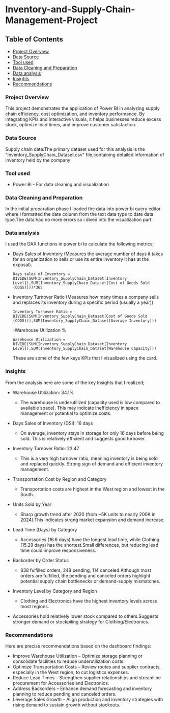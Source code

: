 # Inventory-and-Supply-Chain-Management-Project

## Table of Contents

- [Project Overview](#project-overview)
- [Data Source](#data-source)
- [Tool used](#tool-used)
- [Data Cleaning and Preparation](#data-cleaning-and-preparation)
- [Data analysis](#data-analysis)
- [Insights](#insights)
- [Recommendations](#recommendations)
  
### Project Overview
This project demonstrates the application of Power BI in analyzing supply chain efficiency, cost optimization, and inventory performance. By integrating KPIs and interactive visuals, it helps businesses reduce excess stock, optimize lead times, and improve customer satisfaction.

### Data Source
Supply chain data:The primary dataset used for this analysis is the "Inventory_SupplyChain_Dataset.csv" file,containing detailed information of inventory held by the company
### Tool used
- Power BI - For data cleaning and visualization
### Data Cleaning and Preparation
In the initial preparation phase I loaded the data into power bi query editor where I formatted the date column from the text data type to date data type.The data had no more errors so i dived into the visualization part
### Data analysis 
I used the DAX functions in power bi to calculate the following metrics;
- Days Sales of Inventory (Measures the average number of days it takes for an organization to sells or use its entire inventory it has at the exposal).
  ```power bi
  Days sales of Inventory = DIVIDE(SUM(Inventory_SupplyChain_Dataset[Inventory Level]),SUM(Inventory_SupplyChain_Dataset[Cost of Goods Sold (COGS)]))*365
  ```
- Inventory Turnover Ratio (Measures how many times a company sells and replaces its inventory during a specific period (usually a year))
  ```power bi
  Inventory Turnover Ratio = DIVIDE(SUM(Inventory_SupplyChain_Dataset[Cost of Goods Sold (COGS)]),SUM(Inventory_SupplyChain_Dataset[Average Inventory]))
  ```
  -Warehouse Utilization %
  ```power bi
  Warehouse Utilization = DIVIDE(SUM(Inventory_SupplyChain_Dataset[Inventory Level]),SUM(Inventory_SupplyChain_Dataset[Warehouse Capacity]))
  ```
  These are some of the few keys KPIs that I visualized using the card.
### Insights
From the analysis here are some of the key Insights that I realized;
- Warehouse Utilization: 34.1%
  - The warehouse is underutilized (capacity used is low compared to available space). This may indicate inefficiency in space management or potential to optimize costs.

- Days Sales of Inventory (DSI): 16 days
  - On average, inventory stays in storage for only 16 days before being sold. This is relatively efficient and suggests good turnover.
    
- Inventory Turnover Ratio: 23.47
  - This is a very high turnover ratio, meaning inventory is being sold and replaced quickly. Strong sign of demand and efficient inventory management.

- Transportation Cost by Region and Category
  - Transportation costs are highest in the West region and lowest in the South.

- Units Sold by Year
  - Sharp growth trend after 2020 (from ~5K units to nearly 200K in 2024).This indicates strong market expansion and demand increase.

- Lead Time (Days) by Category
  - Accessories (16.6 days) have the longest lead time, while Clothing (15.29 days) has the shortest.Small differences, but reducing lead time could improve responsiveness.

- Backorder by Order Status
  - 838 fulfilled orders, 248 pending, 114 canceled.Although most orders are fulfilled, the pending and canceled orders highlight potential supply chain bottlenecks or demand-supply mismatches.

- Inventory Level by Category and Region
  - Clothing and Electronics have the highest inventory levels across most regions.

- Accessories hold relatively lower stock compared to others.Suggests stronger demand or stockpiling strategy for Clothing/Electronics.

### Recommendations
Here are precise recommendations based on the dashboard findings:
- Improve Warehouse Utilization – Optimize storage planning or consolidate facilities to reduce underutilization costs.
- Optimize Transportation Costs – Review routes and supplier contracts, especially in the West region, to cut logistics expenses.
- Reduce Lead Times – Strengthen supplier relationships and streamline procurement for Accessories and Electronics.
- Address Backorders – Enhance demand forecasting and inventory planning to reduce pending and canceled orders.
- Leverage Sales Growth – Align production and inventory strategies with rising demand to sustain growth without stockouts.

  

